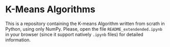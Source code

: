 # K-Means Algorithms

This is a repository containing the K-means Algorithm written from scrath in Python, using only NumPy. Please, open the file `README_extendended.ipynb` in your browser (since it support natively `.ipynb` files) for detailed information.